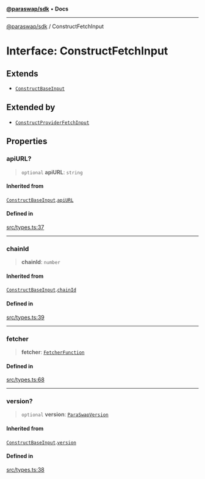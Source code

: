 [**@paraswap/sdk**](../README.md) • **Docs**

***

[@paraswap/sdk](../globals.md) / ConstructFetchInput

# Interface: ConstructFetchInput

## Extends

- [`ConstructBaseInput`](../-internal-/interfaces/ConstructBaseInput.md)

## Extended by

- [`ConstructProviderFetchInput`](ConstructProviderFetchInput.md)

## Properties

### apiURL?

> `optional` **apiURL**: `string`

#### Inherited from

[`ConstructBaseInput`](../-internal-/interfaces/ConstructBaseInput.md).[`apiURL`](../-internal-/interfaces/ConstructBaseInput.md#apiurl)

#### Defined in

[src/types.ts:37](https://github.com/paraswap/paraswap-sdk/blob/master/src/types.ts#L37)

***

### chainId

> **chainId**: `number`

#### Inherited from

[`ConstructBaseInput`](../-internal-/interfaces/ConstructBaseInput.md).[`chainId`](../-internal-/interfaces/ConstructBaseInput.md#chainid)

#### Defined in

[src/types.ts:39](https://github.com/paraswap/paraswap-sdk/blob/master/src/types.ts#L39)

***

### fetcher

> **fetcher**: [`FetcherFunction`](../type-aliases/FetcherFunction.md)

#### Defined in

[src/types.ts:68](https://github.com/paraswap/paraswap-sdk/blob/master/src/types.ts#L68)

***

### version?

> `optional` **version**: [`ParaSwapVersion`](../type-aliases/ParaSwapVersion.md)

#### Inherited from

[`ConstructBaseInput`](../-internal-/interfaces/ConstructBaseInput.md).[`version`](../-internal-/interfaces/ConstructBaseInput.md#version)

#### Defined in

[src/types.ts:38](https://github.com/paraswap/paraswap-sdk/blob/master/src/types.ts#L38)
